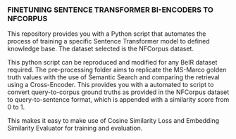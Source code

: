 ### **FINETUNING SENTENCE TRANSFORMER BI-ENCODERS TO NFCORPUS**

This repository provides you with a Python script that automates the process of training a specific Sentence Transformer model to defined knowledge base. The dataset selected is the NFCorpus dataset. 

This python script can be reproduced and modified for any BeIR dataset required. The pre-processing folder aims to replicate the MS-Marco golden truth values with the use of Semantic Search and comparing the retrieval using a Cross-Encoder. This provides you with a automated to script to convert query-to-corpus ground truths as provided in the NFCorpus dataset to query-to-sentence format, which is appended with a similarity score from 0 to 1. 

This makes it easy to make use of Cosine Similarity Loss and Embedding Similarity Evaluator for training and evaluation.
